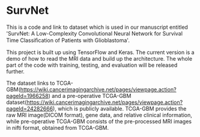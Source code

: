 # SurvNet
This is a code and link to dataset which is used in our manuscript entitled 'SurvNet: A Low-Complexity Convolutional Neural Network for Survival Time Classiﬁcation of Patients with Glioblastoma'.

This project is built up using TensorFlow and Keras.
The current version is a demo of how to read the MRI data and build up the architecture. The whole part of the code with training, testing, and evaluation will be released further.

The dataset links to TCGA-GBM(https://wiki.cancerimagingarchive.net/pages/viewpage.action?pageId=1966258) and a pre-operative TCGA-GBM dataset(https://wiki.cancerimagingarchive.net/pages/viewpage.action?pageId=24282666), which is publicly available. 
TCGA-GBM provides the raw MRI image(DICOM format), gene data, and relative clinical information, while pre-operative TCGA-GBM consists of the pre-processed MRI images in nifti format, obtained from TCGA-GBM.
